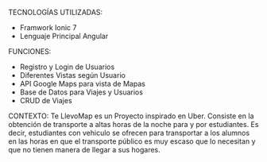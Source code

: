 TECNOLOGÍAS UTILIZADAS:
-  Framwork Ionic 7
-  Lenguaje Principal Angular

FUNCIONES:
-  Registro y Login de Usuarios
-  Diferentes Vistas según Usuario
-  API Google Maps para vista de Mapas
-  Base de Datos para Viajes y Usuarios
-  CRUD de Viajes

CONTEXTO:
Te LlevoMap es un Proyecto inspirado en Uber. Consiste en la obtención de transporte a altas horas de la noche para y por estudiantes.
Es decir, estudiantes con vehiculo se ofrecen para transportar a los alumnos en las horas en que el transporte público es muy escaso
que lo necesitan y que no tienen manera de llegar a sus hogares.
